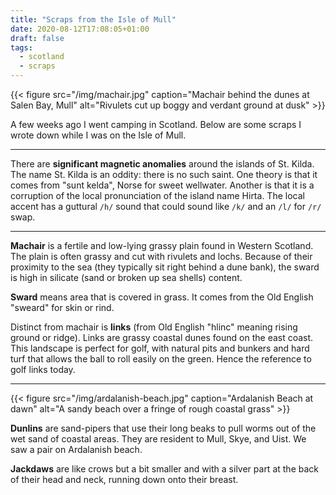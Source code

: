 ```yaml
---
title: "Scraps from the Isle of Mull"
date: 2020-08-12T17:08:05+01:00
draft: false
tags:
  - scotland
  - scraps
---
```


{{< figure src="/img/machair.jpg" caption="Machair behind the dunes at Salen Bay, Mull" alt="Rivulets cut up boggy and verdant ground at dusk" >}}

A few weeks ago I went camping in Scotland. Below are some scraps I wrote down while I was on the Isle of Mull.

---

There are **significant magnetic anomalies** around the islands of St. Kilda. The name St. Kilda is an oddity: there is no such saint. One theory is that it comes from "sunt kelda", Norse for sweet wellwater. Another is that it is a corruption of the local pronunciation of the island name Hirta. The local accent has a guttural `/h/` sound that could sound like `/k/` and an `/l/` for `/r/` swap.

---

**Machair** is a fertile and low-lying grassy plain found in Western Scotland. The plain is often grassy and cut with rivulets and lochs. Because of their proximity to the sea (they typically sit right behind a dune bank), the sward is high in silicate (sand or broken up sea shells) content.

**Sward** means area that is covered in grass. It comes from the Old English "sweard" for skin or rind.

Distinct from machair is **links** (from Old English "hlinc" meaning rising ground or ridge). Links are grassy coastal dunes found on the east coast. This landscape is perfect for golf, with natural pits and bunkers and hard turf that allows the ball to roll easily on the green. Hence the reference to golf links today.

---

{{< figure src="/img/ardalanish-beach.jpg" caption="Ardalanish Beach at dawn" alt="A sandy beach over a fringe of rough coastal grass" >}}

**Dunlins** are sand-pipers that use their long beaks to pull worms out of the wet sand of coastal areas. They are resident to Mull, Skye, and Uist. We saw a pair on Ardalanish beach.

**Jackdaws** are like crows but a bit smaller and with a silver part at the back of their head and neck, running down onto their breast.
